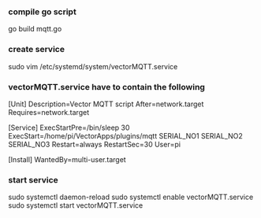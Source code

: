 ### compile go script ###
go build mqtt.go


### create service ###
sudo vim /etc/systemd/system/vectorMQTT.service


### vectorMQTT.service have to contain the following ####
[Unit]
Description=Vector MQTT script
After=network.target
Requires=network.target

[Service]
ExecStartPre=/bin/sleep 30
ExecStart=/home/pi/VectorApps/plugins/mqtt SERIAL_NO1 SERIAL_NO2 SERIAL_NO3
Restart=always
RestartSec=30
User=pi

[Install]
WantedBy=multi-user.target


### start service ####
sudo systemctl daemon-reload
sudo systemctl enable vectorMQTT.service
sudo systemctl start vectorMQTT.service
